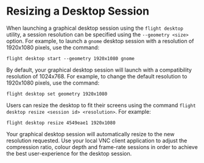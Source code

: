# Resizing a Desktop Session

When launching a graphical desktop session using the `flight desktop` utility, a session resolution can be specified using the `--geometry <size>` option. For example, to launch a `gnome` desktop session with a resolution of 1920x1080 pixels, use the command:

```
flight desktop start --geometry 1920x1080 gnome
```

By default, your graphical desktop session will launch with a compatibility resolution of 1024x768. For example, to change the default resolution to 1920x1080 pixels, use the command:
```
flight desktop set geometry 1920x1080
```

Users can resize the desktop to fit their screens using the command `flight desktop resize <session id> <resolution>`. For example:
```
flight desktop resize 4549eae1 1920x1080
```

Your graphical desktop session will automatically resize to the new resolution requested. Use your local VNC client application to adjust the compression ratio, colour depth and frame-rate sessions in order to achieve the best user-experience for the desktop session.
